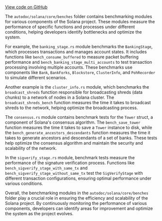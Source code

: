 [View code on GitHub](https://github.com/solana-labs/solana/tree/master/na/core/benches)

The `autodoc/solana/core/benches` folder contains benchmarking modules for various components of the Solana project. These modules measure the performance of specific functions and processes under different conditions, helping developers identify bottlenecks and optimize the system.

For example, the `banking_stage.rs` module benchmarks the `BankingStage`, which processes transactions and manages account states. It includes functions like `bench_consume_buffered` to measure packet buffering performance and `bench_banking_stage_multi_accounts` to test transaction processing involving multiple accounts. These benchmarks use components like `Bank`, `BankForks`, `Blockstore`, `ClusterInfo`, and `PohRecorder` to simulate different scenarios.

Another example is the `cluster_info.rs` module, which benchmarks the `broadcast_shreds` function responsible for broadcasting shreds (data chunks) to a network of nodes in a Solana cluster. The `broadcast_shreds_bench` function measures the time it takes to broadcast shreds to the network, helping optimize the broadcasting process.

The `consensus.rs` module contains benchmark tests for the `Tower` struct, a component of Solana's consensus algorithm. The `bench_save_tower` function measures the time it takes to save a `Tower` instance to disk, while the `bench_generate_ancestors_descendants` function measures the time it takes to generate ancestors and descendants of a set of banks. These tests help optimize the consensus algorithm and maintain the security and scalability of the network.

In the `sigverify_stage.rs` module, benchmark tests measure the performance of the signature verification process. Functions like `bench_sigverify_stage_with_same_tx` and `bench_sigverify_stage_without_same_tx` test the `SigVerifyStage` with different transaction configurations, ensuring optimal performance under various conditions.

Overall, the benchmarking modules in the `autodoc/solana/core/benches` folder play a crucial role in ensuring the efficiency and scalability of the Solana project. By continuously monitoring the performance of various components, developers can identify areas for improvement and optimize the system as the project evolves.
